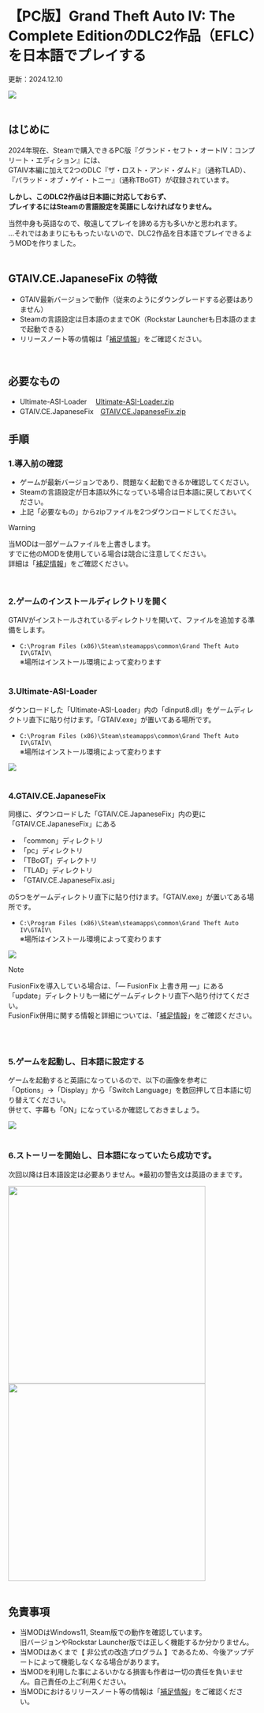 # 【PC版】Grand Theft Auto IV: The Complete EditionのDLC2作品（EFLC）を日本語でプレイする

更新：2024.12.10

![](./img/i_ttl_01.jpg?raw=true)<br><br>

## はじめに
2024年現在、Steamで購入できるPC版『グランド・セフト・オートIV：コンプリート・エディション』には、  
GTAIV本編に加えて2つのDLC『ザ・ロスト・アンド・ダムド』（通称TLAD）、『バラッド・オブ・ゲイ・トニー』（通称TBoGT）が収録されています。

**しかし、このDLC2作品は日本語に対応しておらず、  
プレイするにはSteamの言語設定を英語にしなければなりません。**

当然中身も英語なので、敬遠してプレイを諦める方も多いかと思われます。  
...それではあまりにももったいないので、DLC2作品を日本語でプレイできるようMODを作りました。
<br><br>

## GTAIV.CE.JapaneseFix の特徴
- GTAIV最新バージョンで動作（従来のようにダウングレードする必要はありません）
- Steamの言語設定は日本語のままでOK（Rockstar Launcherも日本語のままで起動できる）
- リリースノート等の情報は「[補足情報](NOTES.md)」をご確認ください。

<br>

## 必要なもの
- Ultimate-ASI-Loader 　[Ultimate-ASI-Loader.zip](https://github.com/ThirteenAG/Ultimate-ASI-Loader/releases/latest/download/Ultimate-ASI-Loader.zip)
- GTAIV.CE.JapaneseFix　[GTAIV.CE.JapaneseFix.zip](https://github.com/prjct-samwest/GTAIV.CE.JapaneseFix/releases/download/v2.1.0/GTAIV.CE.JapaneseFix.zip)
  <br>

## 手順
### 1.導入前の確認
- ゲームが最新バージョンであり、問題なく起動できるか確認してください。
- Steamの言語設定が日本語以外になっている場合は日本語に戻しておいてください。
- 上記「必要なもの」からzipファイルを2つダウンロードしてください。
> [!WARNING]
> 当MODは一部ゲームファイルを上書きします。  
> すでに他のMODを使用している場合は競合に注意してください。<br>詳細は「[補足情報](NOTES.md)」をご確認ください。

<br>

### 2.ゲームのインストールディレクトリを開く
GTAIVがインストールされているディレクトリを開いて、ファイルを追加する準備をします。  
- ```C:\Program Files (x86)\Steam\steamapps\common\Grand Theft Auto IV\GTAIV\```  
  ※場所はインストール環境によって変わります<br><br>

### 3.Ultimate-ASI-Loader
ダウンロードした「Ultimate-ASI-Loader」内の「dinput8.dll」をゲームディレクトリ直下に貼り付けます。「GTAIV.exe」が置いてある場所です。
- ```C:\Program Files (x86)\Steam\steamapps\common\Grand Theft Auto IV\GTAIV\```  
  ※場所はインストール環境によって変わります

![](./img/i_cap_01.png?raw=true)<br><br>

### 4.GTAIV.CE.JapaneseFix
同様に、ダウンロードした「GTAIV.CE.JapaneseFix」内の更に「GTAIV.CE.JapaneseFix」にある
- 「common」ディレクトリ
- 「pc」ディレクトリ
- 「TBoGT」ディレクトリ
- 「TLAD」ディレクトリ
- 「GTAIV.CE.JapaneseFix.asi」

の5つをゲームディレクトリ直下に貼り付けます。「GTAIV.exe」が置いてある場所です。


- ```C:\Program Files (x86)\Steam\steamapps\common\Grand Theft Auto IV\GTAIV\```  
  ※場所はインストール環境によって変わります

![](./img/i_cap_02.png?raw=true)

> [!NOTE]
> FusionFixを導入している場合は、「― FusionFix 上書き用 ―」にある「update」ディレクトリも一緒にゲームディレクトリ直下へ貼り付けてください。  
> FusionFix併用に関する情報と詳細については、「[補足情報](NOTES.md)」をご確認ください。


<br><br>

### 5.ゲームを起動し、日本語に設定する
ゲームを起動すると英語になっているので、以下の画像を参考に  
「Options」→「Display」から「Switch Language」を数回押して日本語に切り替えてください。   
併せて、字幕も「ON」になっているか確認しておきましょう。

![](./img/i_setting.gif?raw=true)<br><br>


### 6.ストーリーを開始し、日本語になっていたら成功です。
次回以降は日本語設定は必要ありません。※最初の警告文は英語のままです。

<img src="./img/i_ss_01.jpg?raw=true" width="400">  <img src="./img/i_ss_02.jpg?raw=true" width="400"><br><br>

## 免責事項
- 当MODはWindows11, Steam版での動作を確認しています。  
  旧バージョンやRockstar Launcher版では正しく機能するか分かりません。
- 当MODはあくまで【 非公式の改造プログラム 】であるため、今後アップデートによって機能しなくなる場合があります。
- 当MODを利用した事によるいかなる損害も作者は一切の責任を負いません。自己責任の上ご利用ください。
- 当MODにおけるリリースノート等の情報は「[補足情報](NOTES.md)」をご確認ください。


